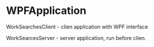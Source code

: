 # WPFApplication
WorkSearchesClient - clien application with WPF interface

WorkSearcesServer - server application, run before clien.
